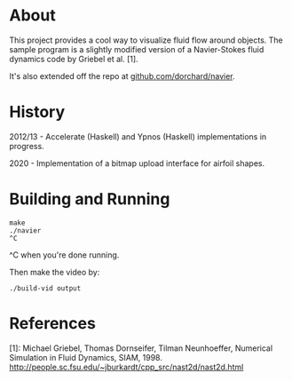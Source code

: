 # About

This project provides a cool way to visualize fluid flow around objects. 
The sample program is a slightly modified version of a Navier-Stokes fluid 
dynamics code by Griebel et al. [1].

It's also extended off the repo at 
[github.com/dorchard/navier](https://github.com/dorchard/navier).

# History 
2012/13 - Accelerate (Haskell) and Ypnos (Haskell) implementations in progress.

2020 - Implementation of a bitmap upload interface for airfoil shapes. 

# Building and Running

```
make
./navier
^C
```
^C when you're done running.

Then make the video by:

```
./build-vid output
```

# References 
[1]: Michael Griebel, Thomas Dornseifer, Tilman Neunhoeffer, Numerical Simulation in Fluid Dynamics, SIAM, 1998. http://people.sc.fsu.edu/~jburkardt/cpp_src/nast2d/nast2d.html
